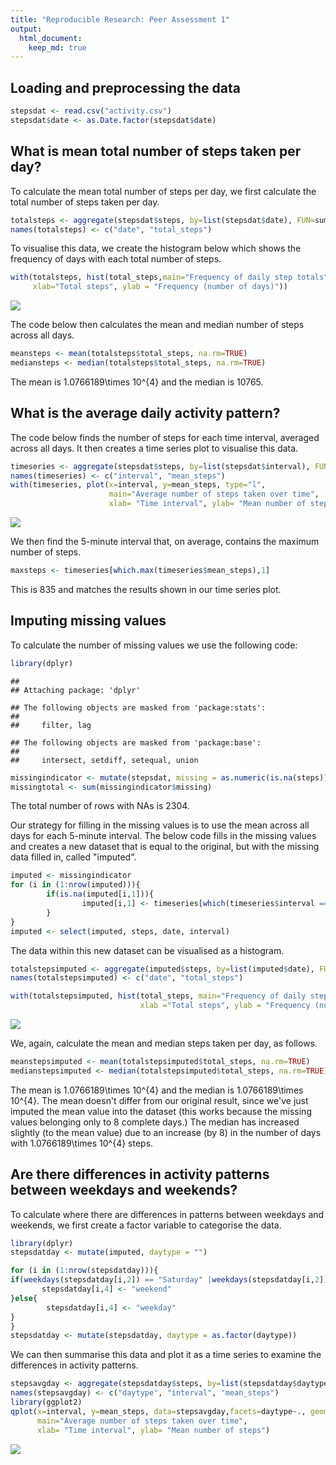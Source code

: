 ```yaml
---
title: "Reproducible Research: Peer Assessment 1"
output: 
  html_document:
    keep_md: true
---
```



## Loading and preprocessing the data

```r
stepsdat <- read.csv("activity.csv")
stepsdat$date <- as.Date.factor(stepsdat$date)
```


## What is mean total number of steps taken per day?

To calculate the mean total number of steps per day, we first calculate the total number of steps taken per day.

```r
totalsteps <- aggregate(stepsdat$steps, by=list(stepsdat$date), FUN=sum)
names(totalsteps) <- c("date", "total_steps")
```

To visualise this data, we create the histogram below which shows the frequency of days with
each total number of steps.

```r
with(totalsteps, hist(total_steps,main="Frequency of daily step totals", 
     xlab="Total steps", ylab = "Frequency (number of days)"))
```

![](PA1_template_files/figure-html/hist-1.png)<!-- -->

The code below then calculates the mean and median number of steps across all days.

```r
meansteps <- mean(totalsteps$total_steps, na.rm=TRUE)
mediansteps <- median(totalsteps$total_steps, na.rm=TRUE)
```
The mean is 1.0766189\times 10^{4} and the median is 10765.

## What is the average daily activity pattern?

The code below finds the number of steps for each time interval, averaged across all days. 
It then creates a time series plot to visualise this data.

```r
timeseries <- aggregate(stepsdat$steps, by=list(stepsdat$interval), FUN=mean, na.rm=TRUE)
names(timeseries) <- c("interval", "mean_steps")
with(timeseries, plot(x=interval, y=mean_steps, type="l", 
                      main="Average number of steps taken over time",
                      xlab= "Time interval", ylab= "Mean number of steps"))
```

![](PA1_template_files/figure-html/daily_average-1.png)<!-- -->

We then find the 5-minute interval that, on average, contains the maximum number of steps.

```r
maxsteps <- timeseries[which.max(timeseries$mean_steps),1]
```

This is 835 and matches the results shown in our time series plot.


## Imputing missing values

To calculate the number of missing values we use the following code:

```r
library(dplyr)
```

```
## 
## Attaching package: 'dplyr'
```

```
## The following objects are masked from 'package:stats':
## 
##     filter, lag
```

```
## The following objects are masked from 'package:base':
## 
##     intersect, setdiff, setequal, union
```

```r
missingindicator <- mutate(stepsdat, missing = as.numeric(is.na(steps)))
missingtotal <- sum(missingindicator$missing)
```
The total number of rows with NAs is 2304.

Our strategy for filling in the missing values is to use the mean across all days
for each 5-minute interval. The below code fills in the missing values and creates
a new dataset that is equal to the original, but with the missing data filled in, called "imputed".

```r
imputed <- missingindicator
for (i in (1:nrow(imputed))){
        if(is.na(imputed[i,1])){
                imputed[i,1] <- timeseries[which(timeseries$interval == imputed[i,3]),2]
        }
}
imputed <- select(imputed, steps, date, interval)
```

The data within this new dataset can be visualised as a histogram.

```r
totalstepsimputed <- aggregate(imputed$steps, by=list(imputed$date), FUN=sum)
names(totalstepsimputed) <- c("date", "total_steps")

with(totalstepsimputed, hist(total_steps, main="Frequency of daily step totals", 
                             xlab ="Total steps", ylab = "Frequency (number of days)"))
```

![](PA1_template_files/figure-html/visualise_imputed-1.png)<!-- -->
  
We, again, calculate the mean and median steps taken per day, as follows.

```r
meanstepsimputed <- mean(totalstepsimputed$total_steps, na.rm=TRUE)
medianstepsimputed <- median(totalstepsimputed$total_steps, na.rm=TRUE) 
```
The mean is 1.0766189\times 10^{4} and the median is 1.0766189\times 10^{4}.
The mean doesn't differ from our original result, since we've just imputed the mean value into the dataset (this works because the missing values belonging only to 8 complete days.)
The median has increased slightly (to the mean value) due to an increase (by 8) in the number of days with 1.0766189\times 10^{4} steps.

## Are there differences in activity patterns between weekdays and weekends?
To calculate where there are differences in patterns between weekdays and weekends,
we first create a factor variable to categorise the data.

```r
library(dplyr)
stepsdatday <- mutate(imputed, daytype = "")

for (i in (1:nrow(stepsdatday))){
if(weekdays(stepsdatday[i,2]) == "Saturday" |weekdays(stepsdatday[i,2]) == "Sunday"){
       stepsdatday[i,4] <- "weekend"
}else{
        stepsdatday[i,4] <- "weekday"
}
}
stepsdatday <- mutate(stepsdatday, daytype = as.factor(daytype))
```
We can then summarise this data and plot it as a time series to examine the differences
in activity patterns.

```r
stepsavgday <- aggregate(stepsdatday$steps, by=list(stepsdatday$daytype,stepsdatday$interval), FUN=mean)
names(stepsavgday) <- c("daytype", "interval", "mean_steps")
library(ggplot2)
qplot(x=interval, y=mean_steps, data=stepsavgday,facets=daytype~., geom="line",
      main="Average number of steps taken over time",
      xlab= "Time interval", ylab= "Mean number of steps")
```

![](PA1_template_files/figure-html/weekday_plot-1.png)<!-- -->
